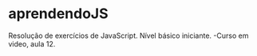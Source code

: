 # aprendendoJS
Resolução de exercícios de JavaScript. Nível básico iniciante. -Curso em video, aula 12.
